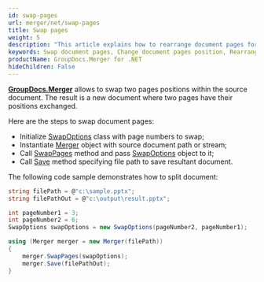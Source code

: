 ```yaml
---
id: swap-pages
url: merger/net/swap-pages
title: Swap pages
weight: 5
description: "This article explains how to rearrange document pages for PDF, Word, Excel, PowerPoint and many other file types using GroupDocs.Merger for .NET."
keywords: Swap document pages, Change document pages position, Rearrange document pages, Swap PDF pages, Swap Word document pages, Swap Excel worksheets, Rearrange PDF pages
productName: GroupDocs.Merger for .NET
hideChildren: False
---
```

**[GroupDocs.Merger](https://products.groupdocs.com/merger/net)** allows to swap two pages positions within the source document. The result is a new document where two pages have their positions exchanged.

Here are the steps to swap document pages:
*   Initialize [SwapOptions](https://apireference.groupdocs.com/net/merger/groupdocs.merger.domain.options/swapoptions) class with page numbers to swap;
*   Instantiate [Merger](https://apireference.groupdocs.com/net/merger/groupdocs.merger/merger) object with source document path or stream;
*   Call [SwapPages](https://apireference.groupdocs.com/net/merger/groupdocs.merger/merger/methods/swappages) method and pass [SwapOptions](https://apireference.groupdocs.com/net/merger/groupdocs.merger.domain.options/swapoptions) object to it;
*   Call [Save](https://apireference.groupdocs.com/net/merger/groupdocs.merger.merger/save/methods/1) method specifying file path to save resultant document.

The following code sample demonstrates how to split document:

```csharp
string filePath = @"c:\sample.pptx";
string filePathOut = @"c:\output\result.pptx";

int pageNumber1 = 3;
int pageNumber2 = 6;
SwapOptions swapOptions = new SwapOptions(pageNumber2, pageNumber1);

using (Merger merger = new Merger(filePath))
{
    merger.SwapPages(swapOptions);
    merger.Save(filePathOut);
}
```
